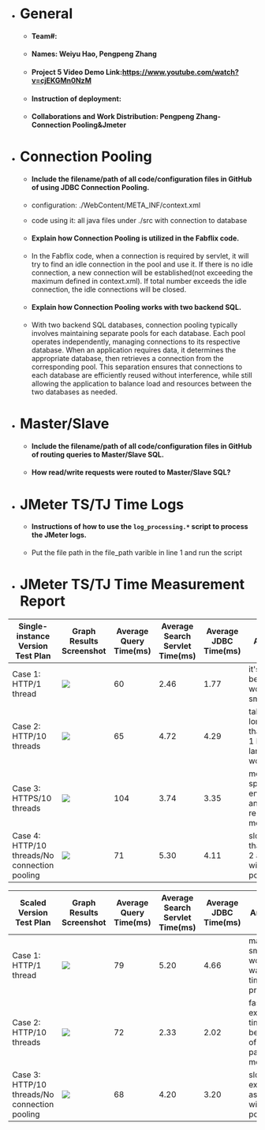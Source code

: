 - # General
    - #### Team#:

    - #### Names: Weiyu Hao, Pengpeng Zhang

    - #### Project 5 Video Demo Link:https://www.youtube.com/watch?v=cjEKGMn0NzM

    - #### Instruction of deployment:

    - #### Collaborations and Work Distribution: Pengpeng Zhang-Connection Pooling&Jmeter


- # Connection Pooling
    - #### Include the filename/path of all code/configuration files in GitHub of using JDBC Connection Pooling.
    - configuration: ./WebContent/META_INF/context.xml
    - code using it: all java files under ./src with connection to database

    - #### Explain how Connection Pooling is utilized in the Fabflix code.
    - In the Fabflix code, when a connection is required by servlet, it will try to find an idle connection in the pool and use it. If there is no idle connection, a new connection will be established(not exceeding the maximum defined in context.xml). If total number exceeds the idle connection, the idle connections will be closed. 

    - #### Explain how Connection Pooling works with two backend SQL.
    - With two backend SQL databases, connection pooling typically involves maintaining separate pools for each database. Each pool operates independently, managing connections to its respective database. When an application requires data, it determines the appropriate database, then retrieves a connection from the corresponding pool. This separation ensures that connections to each database are efficiently reused without interference, while still allowing the application to balance load and resources between the two databases as needed.


- # Master/Slave
    - #### Include the filename/path of all code/configuration files in GitHub of routing queries to Master/Slave SQL.

    - #### How read/write requests were routed to Master/Slave SQL?


- # JMeter TS/TJ Time Logs
    - #### Instructions of how to use the `log_processing.*` script to process the JMeter logs.
    - Put the file path in the file_path varible in line 1 and run the script


- # JMeter TS/TJ Time Measurement Report

| **Single-instance Version Test Plan**          | **Graph Results Screenshot**             | **Average Query Time(ms)** | **Average Search Servlet Time(ms)** | **Average JDBC Time(ms)** | **Analysis**                                              |
|------------------------------------------------|------------------------------------------|----------------------------|-------------------------------------|---------------------------|-----------------------------------------------------------|
| Case 1: HTTP/1 thread                          | ![](./test_cases/t1.png)                       | 60                         | 2.46                                | 1.77                      | it's fastest becuase workload is small                    |
| Case 2: HTTP/10 threads                        | ![](D:\CMS\122b\project\project1\2023-fall-cs122b-hz\test_cases\t2.png) | 65                         | 4.72                                | 4.29                      | takes longer time than case 1 because larger worklaod     |
| Case 3: HTTPS/10 threads                       | ![](D:\CMS\122b\project\project1\2023-fall-cs122b-hz\test_cases\t3.png)               | 104                        | 3.74                                | 3.35                      | more time spent on encryption and https related mechanism |
| Case 4: HTTP/10 threads/No connection pooling  | ![](D:\CMS\122b\project\project1\2023-fall-cs122b-hz\test_cases\test_case4.png)               | 71                         | 5.30                                | 4.11                      | slower than case 2 as without pooling                     |

| **Scaled Version Test Plan**                   | **Graph Results Screenshot** | **Average Query Time(ms)** | **Average Search Servlet Time(ms)** | **Average JDBC Time(ms)** | **Analysis**                                      |
|------------------------------------------------|------------------------------|----------------------------|-------------------------------------|---------------------------|---------------------------------------------------|
| Case 1: HTTP/1 thread                          | ![](D:\CMS\122b\project\project1\2023-fall-cs122b-hz\test_cases\ms1.png)   | 79                         | 5.20                                | 4.66                      | maybe small workload wasting time on proxy        |
| Case 2: HTTP/10 threads                        | ![](D:\CMS\122b\project\project1\2023-fall-cs122b-hz\test_cases\ms2.png)   | 72                         | 2.33                                | 2.02                      | faster excution time because of parallel mechines |
| Case 3: HTTP/10 threads/No connection pooling  | ![](D:\CMS\122b\project\project1\2023-fall-cs122b-hz\test_cases\ms3.png)   | 68                         | 4.20                                | 3.20                      | slower excution as without pooling                |